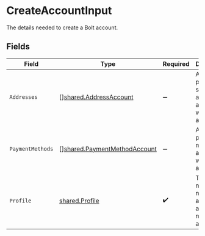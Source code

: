 # CreateAccountInput

The details needed to create a Bolt account.


## Fields

| Field                                                                        | Type                                                                         | Required                                                                     | Description                                                                  |
| ---------------------------------------------------------------------------- | ---------------------------------------------------------------------------- | ---------------------------------------------------------------------------- | ---------------------------------------------------------------------------- |
| `Addresses`                                                                  | [][shared.AddressAccount](../../models/shared/addressaccount.md)             | :heavy_minus_sign:                                                           | A list of physical shipping addresses associated with this account.          |
| `PaymentMethods`                                                             | [][shared.PaymentMethodAccount](../../models/shared/paymentmethodaccount.md) | :heavy_minus_sign:                                                           | A list of payment methods associated with this account.                      |
| `Profile`                                                                    | [shared.Profile](../../models/shared/profile.md)                             | :heavy_check_mark:                                                           | The first name, last name, email address, and phone number of a shopper.     |